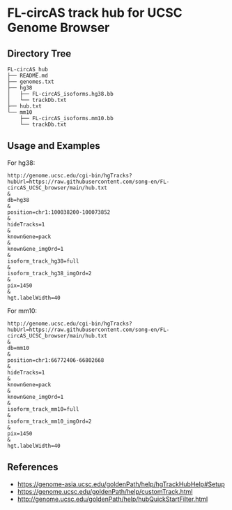 # FL-circAS track hub for UCSC Genome Browser

## Directory Tree
```
FL-circAS_hub
├── README.md
├── genomes.txt
├── hg38
│   ├── FL-circAS_isoforms.hg38.bb
│   └── trackDb.txt
├── hub.txt
└── mm10
    ├── FL-circAS_isoforms.mm10.bb
    └── trackDb.txt
```

## Usage and Examples

For hg38:
```
http://genome.ucsc.edu/cgi-bin/hgTracks?
hubUrl=https://raw.githubusercontent.com/song-en/FL-circAS_UCSC_browser/main/hub.txt
&
db=hg38
&
position=chr1:100038200-100073852
&
hideTracks=1
&
knownGene=pack
&
knownGene_imgOrd=1
&
isoform_track_hg38=full
&
isoform_track_hg38_imgOrd=2
&
pix=1450
&
hgt.labelWidth=40
```

For mm10:
```
http://genome.ucsc.edu/cgi-bin/hgTracks?
hubUrl=https://raw.githubusercontent.com/song-en/FL-circAS_UCSC_browser/main/hub.txt
&
db=mm10
&
position=chr1:66772406-66802668
&
hideTracks=1
&
knownGene=pack
&
knownGene_imgOrd=1
&
isoform_track_mm10=full
&
isoform_track_mm10_imgOrd=2
&
pix=1450
&
hgt.labelWidth=40
```

## References

- https://genome-asia.ucsc.edu/goldenPath/help/hgTrackHubHelp#Setup
- https://genome.ucsc.edu/goldenPath/help/customTrack.html
- http://genome.ucsc.edu/goldenPath/help/hubQuickStartFilter.html
